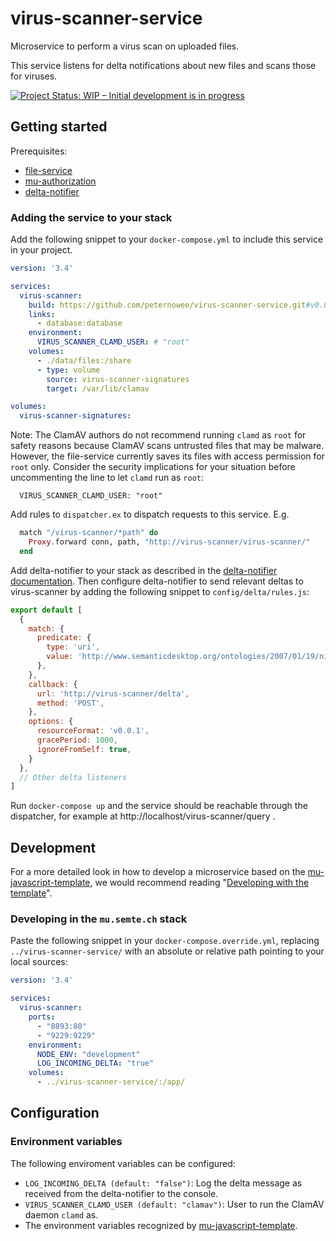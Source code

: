 # virus-scanner-service

Microservice to perform a virus scan on uploaded files.

This service listens for delta notifications about new files and scans
those for viruses.

[![Project Status: WIP – Initial development is in progress](https://www.repostatus.org/badges/latest/wip.svg)](https://www.repostatus.org/#wip)

## Getting started

Prerequisites:
- [file-service](https://github.com/mu-semtech/file-service)
- [mu-authorization](https://github.com/mu-semtech/mu-authorization)
- [delta-notifier](https://github.com/mu-semtech/delta-notifier)

### Adding the service to your stack

Add the following snippet to your `docker-compose.yml` to include this
service in your project.

```yaml
version: '3.4'

services:
  virus-scanner:
    build: https://github.com/peternowee/virus-scanner-service.git#v0.0.6
    links:
      - database:database
    environment:
      VIRUS_SCANNER_CLAMD_USER: # "root"
    volumes:
      - ./data/files:/share
      - type: volume
        source: virus-scanner-signatures
        target: /var/lib/clamav

volumes:
  virus-scanner-signatures:
```

Note: The ClamAV authors do not recommend running `clamd` as `root` for
safety reasons because ClamAV scans untrusted files that may be
malware. However, the file-service currently saves its files with
access permission for `root` only. Consider the security implications
for your situation before uncommenting the line to let `clamd` run as
`root`:

      VIRUS_SCANNER_CLAMD_USER: "root"


Add rules to `dispatcher.ex` to dispatch requests to this service. E.g.

```elixir
  match "/virus-scanner/*path" do
    Proxy.forward conn, path, "http://virus-scanner/virus-scanner/"
  end
```

Add delta-notifier to your stack as described in the [delta-notifier
documentation](https://github.com/mu-semtech/delta-notifier#readme).
Then configure delta-notifier to send relevant deltas to virus-scanner
by adding the following snippet to `config/delta/rules.js`:

```js
export default [
  {
    match: {
      predicate: {
        type: 'uri',
        value: 'http://www.semanticdesktop.org/ontologies/2007/01/19/nie#dataSource'
      },
    },
    callback: {
      url: 'http://virus-scanner/delta',
      method: 'POST',
    },
    options: {
      resourceFormat: 'v0.0.1',
      gracePeriod: 1000,
      ignoreFromSelf: true,
    }
  },
  // Other delta listeners
]
```

Run `docker-compose up` and the service should be reachable through the
dispatcher, for example at http://localhost/virus-scanner/query .

## Development

For a more detailed look in how to develop a microservice based on the
[mu-javascript-template](https://github.com/mu-semtech/mu-javascript-template),
we would recommend reading "[Developing with the
template](https://github.com/mu-semtech/mu-javascript-template#developing-with-the-template)".

### Developing in the `mu.semte.ch` stack

Paste the following snippet in your `docker-compose.override.yml`,
replacing `../virus-scanner-service/` with an absolute or relative path
pointing to your local sources:

```yaml
version: '3.4'

services:
  virus-scanner:
    ports:
      - "8893:80"
      - "9229:9229"
    environment:
      NODE_ENV: "development"
      LOG_INCOMING_DELTA: "true"
    volumes:
      - ../virus-scanner-service/:/app/
```

## Configuration

### Environment variables

The following enviroment variables can be configured:

* `LOG_INCOMING_DELTA (default: "false")`: Log the delta message as
  received from the delta-notifier to the console.
* `VIRUS_SCANNER_CLAMD_USER (default: "clamav")`: User to run the
  ClamAV daemon `clamd` as.
* The environment variables recognized by
  [mu-javascript-template](https://github.com/mu-semtech/mu-javascript-template/blob/v1.7.0/README.md#environment-variables).
